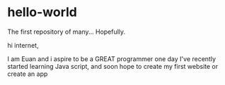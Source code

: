 # hello-world
The first repository of many... Hopefully.

hi internet,

I am Euan and i aspire to be a GREAT programmer one day
I've recently started learning Java script, and soon hope to create my first website or create an app
